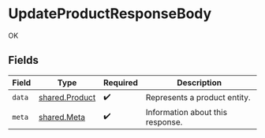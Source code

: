 # UpdateProductResponseBody

OK


## Fields

| Field                                            | Type                                             | Required                                         | Description                                      |
| ------------------------------------------------ | ------------------------------------------------ | ------------------------------------------------ | ------------------------------------------------ |
| `data`                                           | [shared.Product](../../models/shared/product.md) | :heavy_check_mark:                               | Represents a product entity.                     |
| `meta`                                           | [shared.Meta](../../models/shared/meta.md)       | :heavy_check_mark:                               | Information about this response.                 |